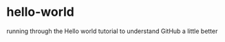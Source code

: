 hello-world
===========

running through the Hello world tutorial to understand GitHub a little better
